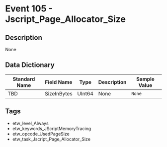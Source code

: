 # Event 105 - Jscript_Page_Allocator_Size

## Description
None

## Data Dictionary
|Standard Name|Field Name|Type|Description|Sample Value|
|---|---|---|---|---|
|TBD|SizeInBytes|UInt64|None|`None`|

## Tags
* etw_level_Always
* etw_keywords_JScriptMemoryTracing
* etw_opcode_UsedPageSize
* etw_task_Jscript_Page_Allocator_Size